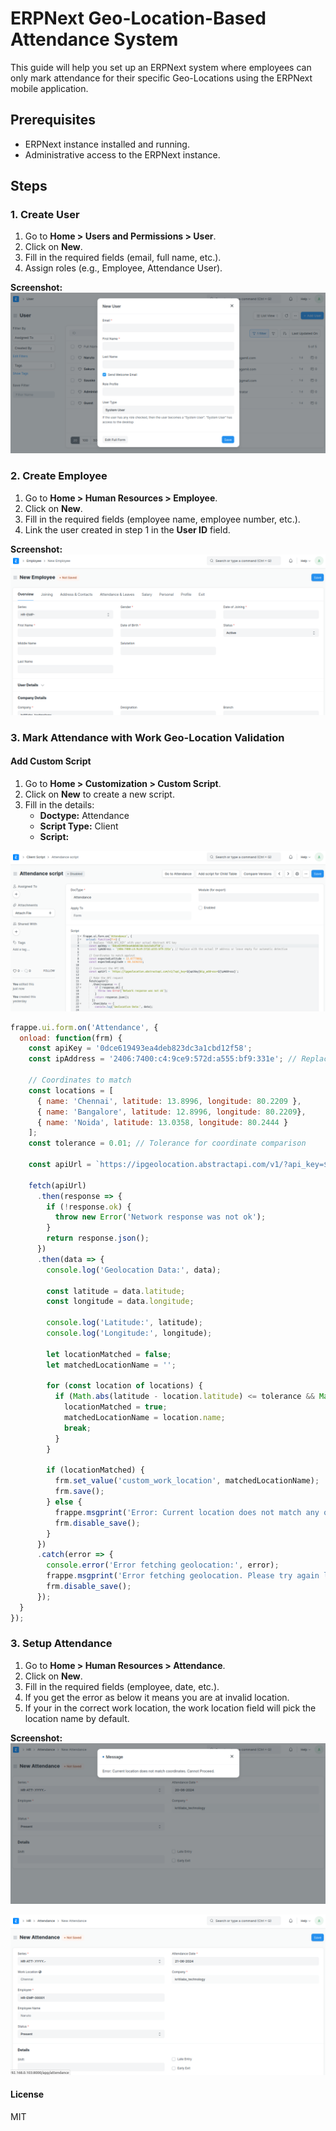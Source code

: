 # ERPNext Geo-Location-Based Attendance System

This guide will help you set up an ERPNext system where employees can only mark attendance for their specific Geo-Locations using the ERPNext mobile application.

## Prerequisites

- ERPNext instance installed and running.
- Administrative access to the ERPNext instance.

## Steps

### 1. Create User

1. Go to **Home > Users and Permissions > User**.
2. Click on **New**.
3. Fill in the required fields (email, full name, etc.).
4. Assign roles (e.g., Employee, Attendance User).

**Screenshot:**
![Create User](./assets/user_creation.png)

### 2. Create Employee

1. Go to **Home > Human Resources > Employee**.
2. Click on **New**.
3. Fill in the required fields (employee name, employee number, etc.).
4. Link the user created in step 1 in the **User ID** field.

**Screenshot:**
![Create Employee](./assets/employee_creation.png)


### 3. Mark Attendance with Work Geo-Location Validation

#### Add Custom Script

1. Go to **Home > Customization > Custom Script**.
2. Click on **New** to create a new script.
3. Fill in the details:
    - **Doctype:** Attendance
    - **Script Type:** Client
    - **Script:**

![Setup Attendance](./assets/attendance_script.png)

```javascript
frappe.ui.form.on('Attendance', {
  onload: function(frm) {
    const apiKey = '0dce619493ea4deb823dc3a1cbd12f58';
    const ipAddress = '2406:7400:c4:9ce9:572d:a555:bf9:331e'; // Replace with the actual IP address or leave empty for automatic detection

    // Coordinates to match
    const locations = [
      { name: 'Chennai', latitude: 13.8996, longitude: 80.2209 },
      { name: 'Bangalore', latitude: 12.8996, longitude: 80.2209},
      { name: 'Noida', latitude: 13.0358, longitude: 80.2444 }
    ];
    const tolerance = 0.01; // Tolerance for coordinate comparison

    const apiUrl = `https://ipgeolocation.abstractapi.com/v1/?api_key=${apiKey}${ipAddress ? `&ip_address=${ipAddress}` : ''}`;

    fetch(apiUrl)
      .then(response => {
        if (!response.ok) {
          throw new Error('Network response was not ok');
        }
        return response.json();
      })
      .then(data => {
        console.log('Geolocation Data:', data);

        const latitude = data.latitude;
        const longitude = data.longitude;

        console.log('Latitude:', latitude);
        console.log('Longitude:', longitude);

        let locationMatched = false;
        let matchedLocationName = '';

        for (const location of locations) {
          if (Math.abs(latitude - location.latitude) <= tolerance && Math.abs(longitude - location.longitude) <= tolerance) {
            locationMatched = true;
            matchedLocationName = location.name;
            break;
          }
        }

        if (locationMatched) {
          frm.set_value('custom_work_location', matchedLocationName);
          frm.save();
        } else {
          frappe.msgprint('Error: Current location does not match any of the predefined coordinates. Cannot Proceed.');
          frm.disable_save();
        }
      })
      .catch(error => {
        console.error('Error fetching geolocation:', error);
        frappe.msgprint('Error fetching geolocation. Please try again later.');
        frm.disable_save();
      });
  }
});

```
### 3. Setup Attendance

1. Go to **Home > Human Resources > Attendance**.
2. Click on **New**.
3. Fill in the required fields (employee, date, etc.).
4. If you get the error as below it means you are at invalid location.
5. If your in the correct work location, the work location field will pick the location name by default.

**Screenshot:**
![Setup Attendance](./assets/Attendance_geolocation_error.png)

![Setup Attendance](./assets/Mached_work_location.png)

#### License

MIT